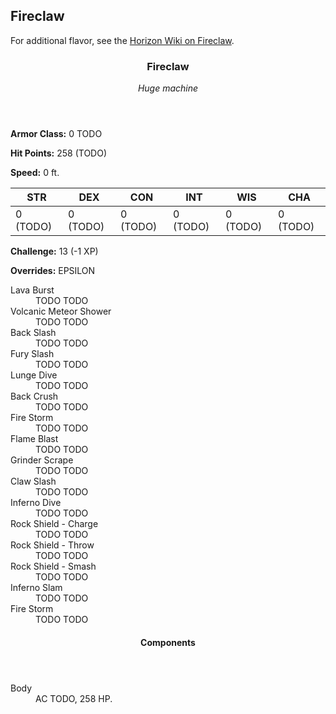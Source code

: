 <!-- +template machine fireclaw dnd5e-npc-stats -->

<h2>Fireclaw</h2>
<p>For additional flavor, see the <a href="https://horizon.fandom.com/wiki/Fireclaw" rel="external">Horizon Wiki on Fireclaw</a>.</p>
<div class="dnd5e-stat-block stat-block">
	<article>
		<header class="name-and-size">
			<h3 class="title"><span class="word" markdown="1">
Fireclaw
</span></h3>
			<p class="size-and-type"><em>Huge machine</em></p>
		</header>
		<section class="ac-hp-speed">
			<p class="ac"><strong>Armor Class:</strong> 0 TODO</p>
			<p class="hp"><strong>Hit Points:</strong> <span class="roll-average">258</span> <span class="roll-dice">(TODO)</span></p>
			<p class="speed"><strong>Speed:</strong> <span class="scalar">0</span> <span class="measure">ft.</span></p>
		</section>
		<table class="stats">
			<thead>
				<tr>
					<th aria-label="Strength">STR</th>
					<th aria-label="Dexterity">DEX</th>
					<th aria-label="Constitution">CON</th>
					<th aria-label="Intelligence">INT</th>
					<th aria-label="Wisdom">WIS</th>
					<th aria-label="Charisma">CHA</th>
				</tr>
			</thead>
			<tbody>
				<tr>
					<td>0 (TODO)</td>
					<td>0 (TODO)</td>
					<td>0 (TODO)</td>
					<td>0 (TODO)</td>
					<td>0 (TODO)</td>
					<td>0 (TODO)</td>
				</tr>
			</tbody>
		</table>
		<section class="additional-stats">
			<p class="challenge"><strong>Challenge:</strong> 13 (-1 XP)</p>
			<p class="overrides"><strong>Overrides:</strong> EPSILON</p>
		</section>
		<section class="non-attacks">
			<dl class="non-attack-list">
				<div class="detailed">
					<dt>Lava Burst</dt>
					<dd markdown="1">
TODO TODO
</dd>
				</div>
				<div class="detailed">
					<dt>Volcanic Meteor Shower</dt>
					<dd markdown="1">
TODO TODO
</dd>
				</div>
				<div class="detailed">
					<dt>Back Slash</dt>
					<dd markdown="1">
TODO TODO
</dd>
				</div>
				<div class="detailed">
					<dt>Fury Slash</dt>
					<dd markdown="1">
TODO TODO
</dd>
				</div>
				<div class="detailed">
					<dt>Lunge Dive</dt>
					<dd markdown="1">
TODO TODO
</dd>
				</div>
				<div class="detailed">
					<dt>Back Crush</dt>
					<dd markdown="1">
TODO TODO
</dd>
				</div>
				<div class="detailed">
					<dt>Fire Storm</dt>
					<dd markdown="1">
TODO TODO
</dd>
				</div>
				<div class="detailed">
					<dt>Flame Blast</dt>
					<dd markdown="1">
TODO TODO
</dd>
				</div>
				<div class="detailed">
					<dt>Grinder Scrape</dt>
					<dd markdown="1">
TODO TODO
</dd>
				</div>
				<div class="detailed">
					<dt>Claw Slash</dt>
					<dd markdown="1">
TODO TODO
</dd>
				</div>
				<div class="detailed">
					<dt>Inferno Dive</dt>
					<dd markdown="1">
TODO TODO
</dd>
				</div>
				<div class="detailed">
					<dt>Rock Shield - Charge</dt>
					<dd markdown="1">
TODO TODO
</dd>
				</div>
				<div class="detailed">
					<dt>Rock Shield - Throw</dt>
					<dd markdown="1">
TODO TODO
</dd>
				</div>
				<div class="detailed">
					<dt>Rock Shield - Smash</dt>
					<dd markdown="1">
TODO TODO
</dd>
				</div>
				<div class="detailed">
					<dt>Inferno Slam</dt>
					<dd markdown="1">
TODO TODO
</dd>
				</div>
				<div class="detailed">
					<dt>Fire Storm</dt>
					<dd markdown="1">
TODO TODO
</dd>
				</div>
			</dl>
		</section>
		<section class="components">
			<header><h4>Components</h4></header>
			<dl class="component-list">
				<div class="detailed">
					<dt>Body</dt>
					<dd>AC TODO, 258 HP.</dd>
				</div>
			</dl>
		</section>
	</article>
</div>

<!-- -template machine fireclaw dnd5e-npc-stats -->

